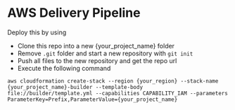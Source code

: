 # AWS Delivery Pipeline

Deploy this by using 

* Clone this repo into a new {your_project_name} folder
* Remove `.git` folder and start a new repository with `git init`
* Push all files to the new repository and get the repo url
* Execute the following command

```
aws cloudformation create-stack --region {your_region} --stack-name {your_project_name}-builder --template-body file://builder/template.yml --capabilities CAPABILITY_IAM --parameters ParameterKey=Prefix,ParameterValue={your_project_name}
```